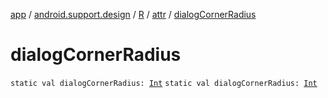 [app](../../../index.md) / [android.support.design](../../index.md) / [R](../index.md) / [attr](index.md) / [dialogCornerRadius](./dialog-corner-radius.md)

# dialogCornerRadius

`static val dialogCornerRadius: `[`Int`](https://kotlinlang.org/api/latest/jvm/stdlib/kotlin/-int/index.html)
`static val dialogCornerRadius: `[`Int`](https://kotlinlang.org/api/latest/jvm/stdlib/kotlin/-int/index.html)
